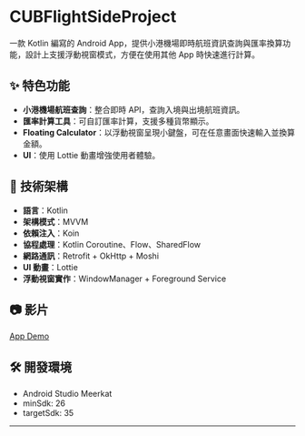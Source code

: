 # CUBFlightSideProject

一款 Kotlin 編寫的 Android App，提供小港機場即時航班資訊查詢與匯率換算功能，設計上支援浮動視窗模式，方便在使用其他 App 時快速進行計算。

## ✨ 特色功能

- **小港機場航班查詢**：整合即時 API，查詢入境與出境航班資訊。
- **匯率計算工具**：可自訂匯率計算，支援多種貨幣顯示。
- **Floating Calculator**：以浮動視窗呈現小鍵盤，可在任意畫面快速輸入並換算金額。
- **UI**：使用 Lottie 動畫增強使用者體驗。

## 🧱 技術架構

- **語言**：Kotlin
- **架構模式**：MVVM
- **依賴注入**：Koin
- **協程處理**：Kotlin Coroutine、Flow、SharedFlow
- **網路通訊**：Retrofit + OkHttp + Moshi
- **UI 動畫**：Lottie
- **浮動視窗實作**：WindowManager + Foreground Service

## 📷 影片
[App Demo](https://www.youtube.com/watch?v=6fbo8Wa45UQ)

## 🛠️ 開發環境

- Android Studio Meerkat
- minSdk: 26
- targetSdk: 35

---
